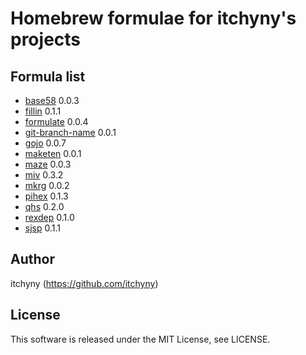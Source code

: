 # Homebrew formulae for itchyny's projects
## Formula list

- [base58](https://github.com/itchyny/base58-go) 0.0.3
- [fillin](https://github.com/itchyny/fillin) 0.1.1
- [formulate](https://github.com/itchyny/formulate) 0.0.4
- [git-branch-name](https://github.com/itchyny/git-branch-name) 0.0.1
- [gojo](https://github.com/itchyny/gojo) 0.0.7
- [maketen](https://github.com/itchyny/maketen-go) 0.0.1
- [maze](https://github.com/itchyny/maze) 0.0.3
- [miv](https://github.com/itchyny/miv) 0.3.2
- [mkrg](https://github.com/itchyny/mkrg) 0.0.2
- [pihex](https://github.com/itchyny/pihex-rs) 0.1.3
- [qhs](https://github.com/itchyny/qhs) 0.2.0
- [rexdep](https://github.com/itchyny/rexdep) 0.1.0
- [sjsp](https://github.com/itchyny/sjsp) 0.1.1

## Author
itchyny (https://github.com/itchyny)

## License
This software is released under the MIT License, see LICENSE.
